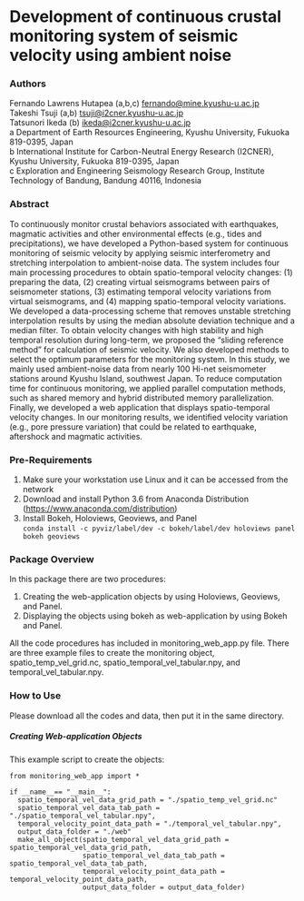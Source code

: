 # Development of continuous crustal monitoring system of seismic velocity using ambient noise

### Authors
Fernando Lawrens Hutapea (a,b,c) fernando@mine.kyushu-u.ac.jp <br/> 
Takeshi Tsuji (a,b) tsuji@i2cner.kyushu-u.ac.jp <br/> 
Tatsunori Ikeda (b) ikeda@i2cner.kyushu-u.ac.jp <br/> 
a Department of Earth Resources Engineering, Kyushu University, Fukuoka 819-0395, Japan <br />
b International Institute for Carbon-Neutral Energy Research (I2CNER), Kyushu University, Fukuoka 819-0395, Japan <br />
c Exploration and Engineering Seismology Research Group, Institute Technology of Bandung, Bandung 40116, Indonesia <br />



### Abstract 
To continuously monitor crustal behaviors associated with earthquakes, magmatic activities and other environmental effects (e.g., tides and precipitations), we have developed a Python-based system for continuous monitoring of seismic velocity by applying seismic interferometry and stretching interpolation to ambient-noise data. The system includes four main processing procedures to obtain spatio-temporal velocity changes: (1) preparing the data, (2) creating virtual seismograms between pairs of seismometer stations, (3) estimating temporal velocity variations from virtual seismograms, and (4) mapping spatio-temporal velocity variations. We developed a data-processing scheme that removes unstable stretching interpolation results by using the median absolute deviation technique and a median filter. To obtain velocity changes with high stability and high temporal resolution during long-term, we proposed the “sliding reference method” for calculation of seismic velocity. We also developed methods to select the optimum parameters for the monitoring system.  In this study, we mainly used ambient-noise data from nearly 100 Hi-net seismometer stations around Kyushu Island, southwest Japan. To reduce computation time for continuous monitoring, we applied parallel computation methods, such as shared memory and hybrid distributed memory parallelization. Finally, we developed a web application that displays spatio-temporal velocity changes. In our monitoring results, we identified velocity variation (e.g., pore pressure variation) that could be related to earthquake, aftershock and magmatic activities. 



### Pre-Requirements
1) Make sure your workstation use Linux and it can be accessed from the network <br/> 
2) Download and install Python 3.6 from Anaconda Distribution (https://www.anaconda.com/distribution) <br/> 
3) Install Bokeh, Holoviews, Geoviews, and Panel <br/> 
`conda install -c pyviz/label/dev -c bokeh/label/dev holoviews panel  bokeh geoviews`


### Package Overview
In this package there are two procedures:<br/> 
1. Creating the web-application objects by using Holoviews, Geoviews, and Panel.<br/> 
2. Displaying the objects using bokeh as web-application by using Bokeh and Panel.<br/> 

All the code procedures has included in monitoring_web_app.py file. There are three example files to create the monitoring object, spatio_temp_vel_grid.nc, spatio_temporal_vel_tabular.npy, and temporal_vel_tabular.npy. 

### How to Use
Please download all the codes and data, then put it in the same directory.

##### Creating Web-application Objects
This example script to create the objects:
```
from monitoring_web_app import *

if __name__== "__main__":
  spatio_temporal_vel_data_grid_path = "./spatio_temp_vel_grid.nc"
  spatio_temporal_vel_data_tab_path = "./spatio_temporal_vel_tabular.npy", 
  temporal_velocity_point_data_path = "./temporal_vel_tabular.npy", 
  output_data_folder = "./web"
  make_all_object(spatio_temporal_vel_data_grid_path = spatio_temporal_vel_data_grid_path, 
                  spatio_temporal_vel_data_tab_path = spatio_temporal_vel_data_tab_path, 
                  temporal_velocity_point_data_path = temporal_velocity_point_data_path, 
                  output_data_folder = output_data_folder)

```

